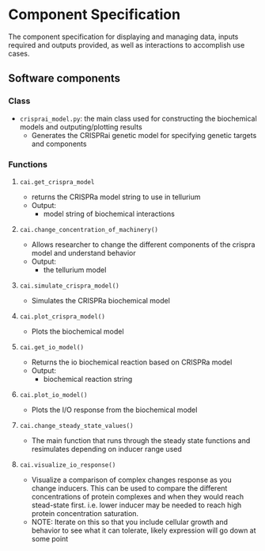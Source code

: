 # Component Specification
The component specification for displaying and managing data, inputs required and outputs provided, as well as interactions to accomplish use cases.
## Software components

### Class
- `crisprai_model.py`: the main class used for constructing the biochemical models and outputing/plotting results
    - Generates the CRISPRai genetic model for specifying genetic targets and components

### Functions

1. `cai.get_crispra_model`
    - returns the CRISPRa model string to use in tellurium
    - Output:
        - model string of biochemical interactions

2. `cai.change_concentration_of_machinery()`
    - Allows researcher to change the different components of the crispra model and understand behavior
    - Output:
        - the tellurium model
3. `cai.simulate_crispra_model()`
    - Simulates the CRISPRa biochemical model
4. `cai.plot_crispra_model()`
    - Plots the biochemical model
5. `cai.get_io_model()`
    - Returns the io biochemical reaction based on CRISPRa model
    - Output:
        - biochemical reaction string
6. `cai.plot_io_model()`
    - Plots the I/O response from the biochemical model
7. `cai.change_steady_state_values()`
    - The main function that runs through the steady state functions and resimulates depending on inducer range used
8. `cai.visualize_io_response()`
    - Visualize a comparison of complex changes response as you change inducers. This can be used to compare the different concentrations of protein complexes and when they would reach stead-state first. i.e. lower inducer may be needed to reach high protein concentration saturation.
    - NOTE: Iterate on this so that you include cellular growth and behavior to see what it can tolerate, likely expression will go down at some point
